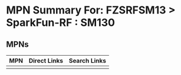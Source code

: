 



# MPN Summary For: FZSRFSM13 > SparkFun-RF : SM130

## MPNs
  

|MPN|Direct Links|Search Links|
| :--- | :--- | :--- |
||||
